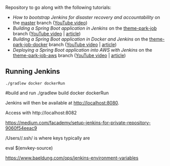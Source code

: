 Repository to go along with the following tutorials: 

* *How to bootstrap Jenkins for disaster recovery and accountability* on the [master](https://github.com/tkgregory/jenkins-demo) branch 
([YouTube video](https://youtu.be/s7dw0ahriQY))
* *Building a Spring Boot application in Jenkins* on the [theme-park-job](https://github.com/tkgregory/jenkins-demo/tree/theme-park-job) 
branch ([YouTube video](https://youtu.be/sCcuUMn1vdM) | [article](https://tomgregory.com/building-a-spring-boot-application-in-jenkins/))
* *Building a Spring Boot application in Docker and Jenkins* on the [theme-park-job-docker](https://github.com/tkgregory/jenkins-demo/tree/theme-park-job-docker) branch
 ([YouTube video](https://youtu.be/Kc3Vw5vk1Lw) | [article](https://www.youtube.com/redirect?redir_token=E248KK1vOMl4QjSMqDmEO1Hq9Rl8MTU5MDM0MTg5NEAxNTkwMjU1NDk0&q=https%3A%2F%2Ftomgregory.com%2Fbuilding-a-spring-boot-application-in-docker-and-jenkins%2F&event=video_description&v=Kc3Vw5vk1Lw))
* *Deploying a Spring Boot application into AWS with Jenkins* on the [theme-park-job-aws](https://github.com/tkgregory/jenkins-demo/tree/theme-park-job-aws) branch
 ([YouTube video](https://youtu.be/5xh0nAYeZNc) | [article](https://www.youtube.com/redirect?q=https%3A%2F%2Ftomgregory.com%2Fdeploying-a-spring-boot-application-into-aws-with-jenkins%2F&v=5xh0nAYeZNc&event=video_description&redir_token=dGMvj5k7_gK1m_rEu4sZr2ug7D18MTU5MDM0MTk3OUAxNTkwMjU1NTc5))

## Running Jenkins

`./gradlew docker dockerRun`

#build and run
./gradlew build docker dockerRun

Jenkins will then be available at [http://localhost:8080](http://localhost:8080).


Access with http://localhost:8082




https://medium.com/facademy/setup-jenkins-for-private-repository-9060f54eeac9

/Users/<username>/.ssh/ is where keys typically are

eval $(envkey-source)

https://www.baeldung.com/ops/jenkins-environment-variables





